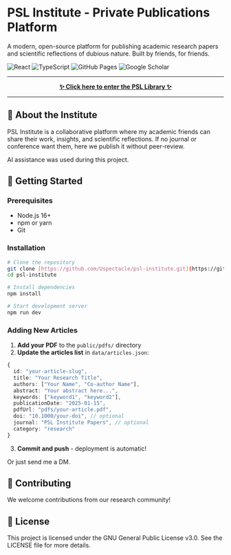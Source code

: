# PSL Institute - Private Publications Platform

A modern, open-source platform for publishing academic research papers and scientific reflections of dubious nature.
Built by friends, for friends.

![React](https://img.shields.io/badge/React-18.2.0-61DAFB?logo=react)
![TypeScript](https://img.shields.io/badge/TypeScript-4.7.4-3178C6?logo=typescript)
![GitHub Pages](https://img.shields.io/badge/GitHub%20Pages-Deployed-brightgreen?logo=github)
![Google Scholar](https://img.shields.io/badge/Google%20Scholar-Ready-4285F4?logo=google-scholar)

---

<p align="center">
  <a href="https://psl.institute/" target="_blank">
    <strong>✨ Click here to enter the PSL Library ✨</strong>
  </a>
</p>

---

## 🎯 About the Institute

PSL Institute is a collaborative platform where my academic friends can share their work, insights, and scientific reflections. If no journal or conference want them, here we publish it without peer-review.

AI assistance was used during this project.

## 🚀 Getting Started

### Prerequisites

- Node.js 16+
- npm or yarn
- Git

### Installation

```bash
# Clone the repository
git clone [https://github.com/Uspectacle/psl-institute.git](https://github.com/Uspectacle/psl-institute.git)
cd psl-institute

# Install dependencies
npm install

# Start development server
npm run dev
```

### Adding New Articles

1. **Add your PDF** to the `public/pdfs/` directory
2. **Update the articles list** in `data/articles.json`:

```typescript
{
  id: "your-article-slug",
  title: "Your Research Title",
  authors: ["Your Name", "Co-author Name"],
  abstract: "Your abstract here...",
  keywords: ["keyword1", "keyword2"],
  publicationDate: "2025-01-15",
  pdfUrl: "pdfs/your-article.pdf",
  doi: "10.1000/your-doi", // optional
  journal: "PSL Institute Papers", // optional
  category: "research"
}
```

3. **Commit and push** - deployment is automatic!

Or just send me a DM.

## 👥 Contributing

We welcome contributions from our research community!

## 📜 License

This project is licensed under the GNU General Public License v3.0. See the LICENSE file for more details.
